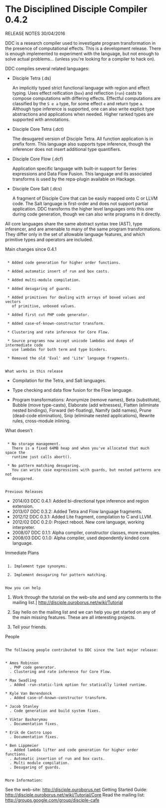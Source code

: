# The Disciplined Disciple Compiler 0.4.2
 
RELEASE NOTES 30/04/2016

DDC is a research compiler used to investigate program transformation in the 
presence of computational effects. This is a development release. There is
enough implemented to experiment with the language, but not enough to solve
actual problems...        (unless you're looking for a compiler to hack on).

DDC compiles several related languages:

 * Disciple Tetra (.ds)

   An implicitly typed strict functional language with region and effect
   typing. Uses effect reification (`box`) and reflection (`run`) casts to
   compose computations with differing effects. Effectful computations are
   classified by the `S e a` type, for some effect `e` and return type `a`.
   Although type inference is supported, one can also write explicit type
   abstractions and applications when needed. Higher ranked types are
   supported with annotations.

 * Disciple Core Tetra (.dct)

   The desugared version of Disciple Tetra. All function application is in
   prefix form. This language also supports type inference, though the
   inferencer does not insert additional type quantifiers. 

 * Disciple Core Flow (.dcf)

   Application specific language with built-in support for Series expressions
   and Data Flow Fusion. This language and its associated transforms is used by
   the repa-plugin available on Hackage.

 * Disciple Core Salt (.dcs)

   A fragment of Disciple Core that can be easily mapped onto C or LLVM code.
   The Salt language is first-order and does not support partial application.
   DDC transforms the higher level languages onto this one during code
   generation, though we can also write programs in it directly.

All core languages share the same abstract syntax tree (AST), type inferencer,
and are amenable to many of the same program transformations. They differ only
in the set of allowable language features, and which primitive types and
operators are included.


Main changes since 0.4.1
~~~~~~~~~~~~~~~~~~~~~~~~

 * Added code generation for higher order functions.
 
 * Added automatic insert of run and box casts.

 * Added multi-module compilation.

 * Added desugaring of guards.

 * Added primitives for dealing with arrays of boxed values and vectors
   of primitive, unboxed values.

 * Added first cut PHP code generator.

 * Added case-of-known-constructor transform.

 * Clustering and rate inference for Core Flow.

 * Source programs now accept unicode lambdas and dumps of intermediate code
   use lambdas for both term and type binders.

 * Removed the old 'Eval' and 'Lite' language fragments.


What works in this release
~~~~~~~~~~~~~~~~~~~~~~~~~~

 * Compilation for the Tetra, and Salt languages.

 * Type checking and data flow fusion for the Flow language.

 * Program transformations: Anonymize (remove names), Beta (substitute), 
   Bubble (move type-casts), Elaborate (add witnesses), Flatten (eliminate
   nested bindings), Forward (let-floating), Namify (add names), Prune
   (dead-code elimination), Snip (eliminate nested applications), Rewrite
   rules, cross-module inlining.


What doesn't
~~~~~~~~~~~~

 * No storage management.
   There is a fixed 64MB heap and when you've allocated that much space the
   runtime just calls abort().

 * No pattern matching desugaring.
   You can write case expressions with guards, but nested patterns are not 
   desugared.


Previous Releases
~~~~~~~~~~~~~~~~~

 * 2014/03 DDC 0.4.1: Added bi-directional type inference and region extension.
 * 2013/07 DDC 0.3.2: Added Tetra and Flow language fragments.
 * 2012/12 DDC 0.3.1: Added Lite fragment, compilation to C and LLVM.
 * 2012/02 DDC 0.2.0: Project reboot. New core language, working interpreter.
 * 2008/07 DDC 0.1.1: Alpha compiler, constructor classes, more examples.
 * 2008/03 DDC 0.1.0: Alpha compiler, used dependently kinded core language.


Immediate Plans
~~~~~~~~~~~~~~~

 1. Implement type synonyms.

 2. Implement desugaring for pattern matching.


How you can help
~~~~~~~~~~~~~~~~

 1. Work through the tutorial on the web-site and send any comments to the
    mailing list.] http://disciple.ouroborus.net/wiki/Tutorial

 2. Say hello on the mailing list and we can help you get started on any of
    the main missing features. These are all interesting projects.

 3. Tell your friends.


People
~~~~~~

The following people contributed to DDC since the last major release:


* Amos Robinson
  . PHP code generator.
  . Clustering and rate inference for Core Flow.

* Max Swadling           
  . Added -run-static-link option for statically linked runtime.

* Kyle Van Berendonck    
  . Added case-of-known-constructor transform.

* Jacob Stanley
  . Code generation and build system fixes.

* Viktar Basharymau      
  . Documentation fixes.

* Erik de Castro Lopo
  . Documentation fixes.

* Ben Lippmeier          
  . Added lambda lifter and code generation for higher order functions.
  . Automatic insertion of run and box casts.
  . Multi module compilation.
  . Desugaring of guards.


More Information:
~~~~~~~~~~~~~~~~~

 See the web-site:        http://disciple.ouroborus.net
 Getting Started Guide:   http://disciple.ouroborus.net/wiki/Tutorial/Core
 Read the mailing list:   http://groups.google.com/group/disciple-cafe

